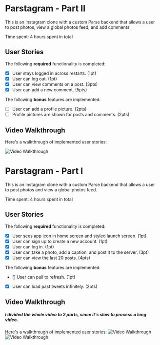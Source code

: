 # Parstagram - Part II

This is an Instagram clone with a custom Parse backend that allows a user to post photos, view a global photos feed, and add comments!

Time spent: 4 hours spent in total

## User Stories

The following **required** functionality is completed:

- [x] User stays logged in across restarts. (1pt)
- [x] User can log out. (1pt)
- [x] User can view comments on a post. (3pts)
- [x] User can add a new comment. (5pts)

The following **bonus** features are implemented:

- [ ] User can add a profile picture. (2pts)
- [ ] Profile pictures are shown for posts and comments. (2pts)

## Video Walkthrough

Here's a walkthrough of implemented user stories:

<img src=http://g.recordit.co/DjZ0vxCw0i.gif title='Video Walkthrough' width='' alt='Video Walkthrough' />

# Parstagram - Part I

This is an Instagram clone with a custom Parse backend that allows a user to post photos and view a global photos feed.

Time spent: 4 hours spent in total

## User Stories

The following **required** functionality is completed:

- [x] User sees app icon in home screen and styled launch screen. (1pt)
- [x] User can sign up to create a new account. (1pt)
- [x] User can log in. (1pt)
- [x] User can take a photo, add a caption, and post it to the server. (3pt) 
- [x] User can view the last 20 posts. (4pts)

The following **bonus** features are implemented:

- [] User can pull to refresh. (1pt)
- [x] User can load past tweets infinitely. (2pts)

## Video Walkthrough
##### I divided the whole video to 2 parts, since it's slow to process a long video.
Here's a walkthrough of implemented user stories:
<img src=http://g.recordit.co/iFnZoKjS4H.gif width='' alt='Video Walkthrough' />
<img src=http://g.recordit.co/8OXV4tbfHz.gif width='' alt='Video Walkthrough' />

